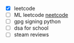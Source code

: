 - [x] leetcode
- [ ] ML leetcode [neetcode](neetcode.io)
- [ ] gpg signing python
- [ ] dsa for school
- [ ] steam reviews